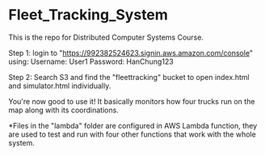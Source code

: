 # Fleet_Tracking_System
This is the repo for Distributed Computer Systems Course.

Step 1:
login to "https://992382524623.signin.aws.amazon.com/console" using:
Username: User1
Password: HanChung123

Step 2: 
Search S3 and find the "fleettracking" bucket to open index.html and simulator.html individually. 

You're now good to use it! It basically monitors how four trucks run on the map along with its coordinations.


*Files in the "lambda" folder are configured in AWS Lambda function, they are used to test and run with four other functions that work with the whole system. 
